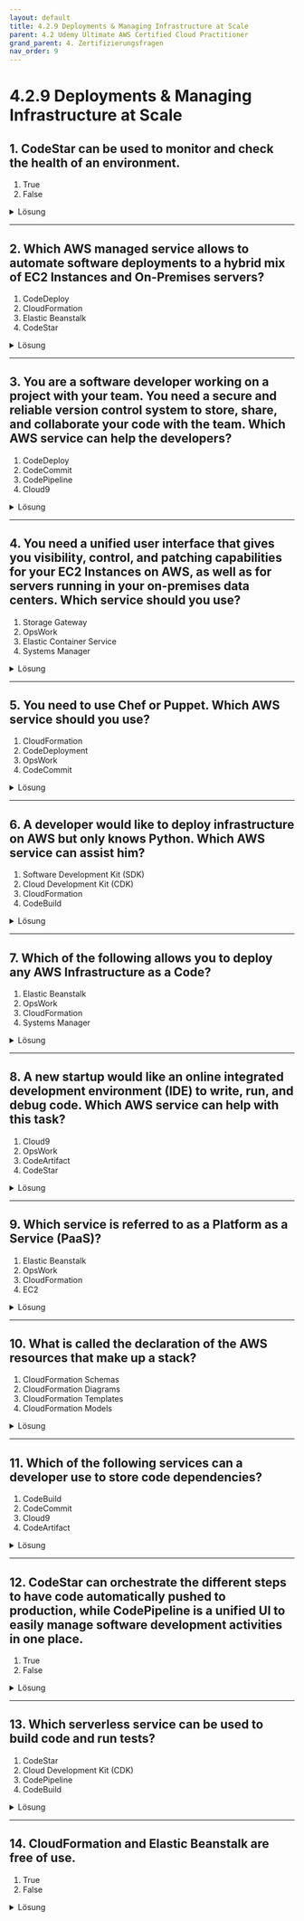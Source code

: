 ```yaml
---
layout: default
title: 4.2.9 Deployments & Managing Infrastructure at Scale
parent: 4.2 Udemy Ultimate AWS Certified Cloud Practitioner
grand_parent: 4. Zertifizierungsfragen
nav_order: 9
---
```


# 4.2.9 Deployments & Managing Infrastructure at Scale

## 1. CodeStar can be used to monitor and check the health of an environment.

1. True
2. False

<details>
  <summary>Lösung</summary>
  <b>False</b>
</details>

---

## 2. Which AWS managed service allows to automate software deployments to a hybrid mix of EC2 Instances and On-Premises servers?

1. CodeDeploy
2. CloudFormation
3. Elastic Beanstalk
4. CodeStar

<details>
  <summary>Lösung</summary>
  <b>CodeDeploy</b>
</details>

---

## 3. You are a software developer working on a project with your team. You need a secure and reliable version control system to store, share, and collaborate your code with the team. Which AWS service can help the developers?

1. CodeDeploy
2. CodeCommit
3. CodePipeline
4. Cloud9

<details>
  <summary>Lösung</summary>
  <b>CodeCommit</b>
</details>

---

## 4. You need a unified user interface that gives you visibility, control, and patching capabilities for your EC2 Instances on AWS, as well as for servers running in your on-premises data centers. Which service should you use?

1. Storage Gateway
2. OpsWork
3. Elastic Container Service
4. Systems Manager

<details>
  <summary>Lösung</summary>
  <b>Systems Manager</b>
</details>

---

## 5. You need to use Chef or Puppet. Which AWS service should you use?

1. CloudFormation
2. CodeDeployment
3. OpsWork
4. CodeCommit

<details>
  <summary>Lösung</summary>
  <b>OpsWork</b>
</details>

---

## 6. A developer would like to deploy infrastructure on AWS but only knows Python. Which AWS service can assist him?

1. Software Development Kit (SDK)
2. Cloud Development Kit (CDK)
3. CloudFormation
4. CodeBuild

<details>
  <summary>Lösung</summary>
  <b>Cloud Development Kit (CDK)</b>
</details>

---

## 7. Which of the following allows you to deploy any AWS Infrastructure as a Code?

1. Elastic Beanstalk
2. OpsWork
3. CloudFormation
4. Systems Manager

<details>
  <summary>Lösung</summary>
  <b>CloudFormation</b>
</details>

---

## 8. A new startup would like an online integrated development environment (IDE) to write, run, and debug code. Which AWS service can help with this task?

1. Cloud9
2. OpsWork
3. CodeArtifact
4. CodeStar

<details>
  <summary>Lösung</summary>
  <b>Cloud9</b>
</details>

---

## 9. Which service is referred to as a Platform as a Service (PaaS)?

1. Elastic Beanstalk
2. OpsWork
3. CloudFormation
4. EC2

<details>
  <summary>Lösung</summary>
  <b>Elastic Beanstalk</b>
</details>

---

## 10. What is called the declaration of the AWS resources that make up a stack?

1. CloudFormation Schemas
2. CloudFormation Diagrams
3. CloudFormation Templates
4. CloudFormation Models

<details>
  <summary>Lösung</summary>
  <b>CloudFormation Templates</b>
</details>

---

## 11. Which of the following services can a developer use to store code dependencies?

1. CodeBuild
2. CodeCommit
3. Cloud9
4. CodeArtifact

<details>
  <summary>Lösung</summary>
  <b>CodeArtifact</b>
</details>

---

## 12. CodeStar can orchestrate the different steps to have code automatically pushed to production, while CodePipeline is a unified UI to easily manage software development activities in one place.

1. True
2. False

<details>
  <summary>Lösung</summary>
  <b>False</b>
</details>

---

## 13. Which serverless service can be used to build code and run tests?

1. CodeStar
2. Cloud Development Kit (CDK)
3. CodePipeline
4. CodeBuild

<details>
  <summary>Lösung</summary>
  <b>CodeBuild</b>
</details>

---

## 14. CloudFormation and Elastic Beanstalk are free of use.

1. True
2. False

<details>
  <summary>Lösung</summary>
  <b>True</b>
</details>
